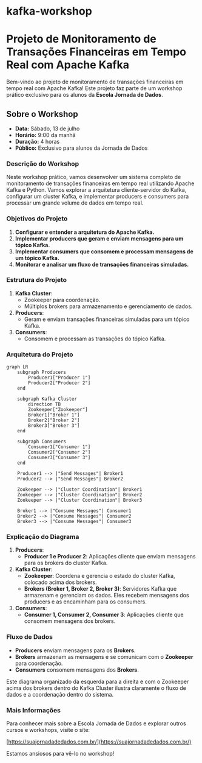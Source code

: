 # kafka-workshop

# Projeto de Monitoramento de Transações Financeiras em Tempo Real com Apache Kafka

Bem-vindo ao projeto de monitoramento de transações financeiras em tempo real com Apache Kafka! Este projeto faz parte de um workshop prático exclusivo para os alunos da **Escola Jornada de Dados**.

## Sobre o Workshop

* **Data:** Sábado, 13 de julho
* **Horário:** 9:00 da manhã
* **Duração:** 4 horas
* **Público:** Exclusivo para alunos da Jornada de Dados

### Descrição do Workshop

Neste workshop prático, vamos desenvolver um sistema completo de monitoramento de transações financeiras em tempo real utilizando Apache Kafka e Python. Vamos explorar a arquitetura cliente-servidor do Kafka, configurar um cluster Kafka, e implementar producers e consumers para processar um grande volume de dados em tempo real.

### Objetivos do Projeto

1. **Configurar e entender a arquitetura do Apache Kafka.**
2. **Implementar producers que geram e enviam mensagens para um tópico Kafka.**
3. **Implementar consumers que consomem e processam mensagens de um tópico Kafka.**
4. **Monitorar e analisar um fluxo de transações financeiras simuladas.**

### Estrutura do Projeto

1. **Kafka Cluster**:
    * Zookeeper para coordenação.
    * Múltiplos brokers para armazenamento e gerenciamento de dados.
2. **Producers**:
    * Geram e enviam transações financeiras simuladas para um tópico Kafka.
3. **Consumers**:
    * Consomem e processam as transações do tópico Kafka.

### Arquitetura do Projeto

```mermaid
graph LR
    subgraph Producers
        Producer1["Producer 1"]
        Producer2["Producer 2"]
    end

    subgraph Kafka Cluster
        direction TB
        Zookeeper["Zookeeper"]
        Broker1["Broker 1"]
        Broker2["Broker 2"]
        Broker3["Broker 3"]
    end

    subgraph Consumers
        Consumer1["Consumer 1"]
        Consumer2["Consumer 2"]
        Consumer3["Consumer 3"]
    end

    Producer1 --> |"Send Messages"| Broker1
    Producer2 --> |"Send Messages"| Broker2

    Zookeeper --> |"Cluster Coordination"| Broker1
    Zookeeper --> |"Cluster Coordination"| Broker2
    Zookeeper --> |"Cluster Coordination"| Broker3

    Broker1 --> |"Consume Messages"| Consumer1
    Broker2 --> |"Consume Messages"| Consumer2
    Broker3 --> |"Consume Messages"| Consumer3
```

### Explicação do Diagrama

1. **Producers**:
    * **Producer 1 e Producer 2**: Aplicações cliente que enviam mensagens para os brokers do cluster Kafka.
2. **Kafka Cluster**:
    * **Zookeeper**: Coordena e gerencia o estado do cluster Kafka, colocado acima dos brokers.
    * **Brokers (Broker 1, Broker 2, Broker 3)**: Servidores Kafka que armazenam e gerenciam os dados. Eles recebem mensagens dos producers e as encaminham para os consumers.
3. **Consumers**:
    * **Consumer 1, Consumer 2, Consumer 3**: Aplicações cliente que consomem mensagens dos brokers.

### Fluxo de Dados

* **Producers** enviam mensagens para os **Brokers**.
* **Brokers** armazenam as mensagens e se comunicam com o **Zookeeper** para coordenação.
* **Consumers** consomem mensagens dos **Brokers**.

Este diagrama organizado da esquerda para a direita e com o Zookeeper acima dos brokers dentro do Kafka Cluster ilustra claramente o fluxo de dados e a coordenação dentro do sistema.

### Mais Informações

Para conhecer mais sobre a Escola Jornada de Dados e explorar outros cursos e workshops, visite o site:

[https://suajornadadedados.com.br/](https://suajornadadedados.com.br/)

Estamos ansiosos para vê-lo no workshop!